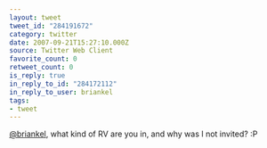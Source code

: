 ```yaml
---
layout: tweet
tweet_id: "284191672"
category: twitter
date: 2007-09-21T15:27:10.000Z
source: Twitter Web Client
favorite_count: 0
retweet_count: 0
is_reply: true
in_reply_to_id: "284172112"
in_reply_to_user: briankel
tags:
- tweet
---
```


[@briankel](https://twitter.com/@briankel), what kind of RV are you in, and why was I not invited? :P
